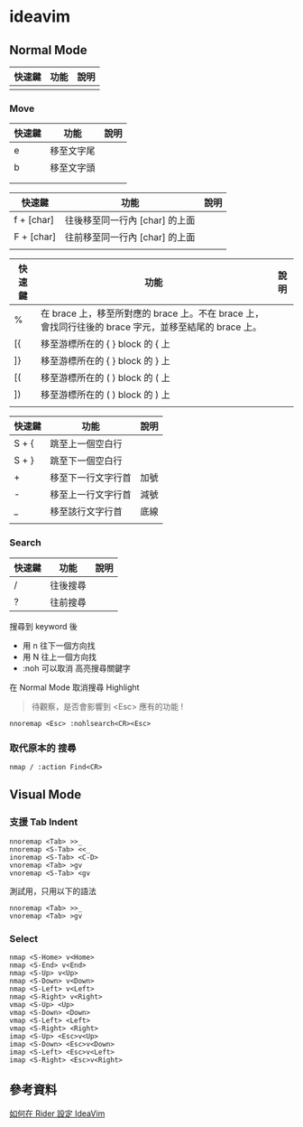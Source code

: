 # ideavim

## Normal Mode

| 快速鍵 | 功能 | 說明 |
| ------ | ---- | ---- |
|        |      |      |

### Move

| 快速鍵 | 功能       | 說明 |
| ------ | ---------- | ---- |
| e      | 移至文字尾 |      |
| b      | 移至文字頭 |      |
|        |            |      |
|        |            |      |

| 快速鍵     | 功能                           | 說明 |
| ---------- | ------------------------------ | ---- |
| f + [char] | 往後移至同一行內 [char] 的上面 |      |
| F + [char] | 往前移至同一行內 [char] 的上面 |      |
|            |                                |      |

| 快速鍵 | 功能                                                                                                  | 說明 |
| ------ | ----------------------------------------------------------------------------------------------------- | ---- |
| %      | 在 brace 上，移至所對應的 brace 上。不在 brace 上，會找同行往後的 brace 字元，並移至結尾的 brace 上。 |      |
| [{     | 移至游標所在的 { } block 的 { 上                                                                      |      |
| ]}     | 移至游標所在的 { } block 的 } 上                                                                      |      |
| [(     | 移至游標所在的 ( ) block 的 ( 上                                                                      |      |
| ])     | 移至游標所在的 ( ) block 的 ) 上                                                                      |      |
|        |                                                                                                       |      |

| 快速鍵 | 功能               | 說明 |
| ------ | ------------------ | ---- |
| S + {  | 跳至上一個空白行   |      |
| S + }  | 跳至下一個空白行   |      |
| +      | 移至下一行文字行首 | 加號 |
| \-     | 移至上一行文字行首 | 減號 |
| \_     | 移至該行文字行首   | 底線 |
|        |                    |      |

### Search

| 快速鍵 | 功能     | 說明 |
| ------ | -------- | ---- |
| /      | 往後搜尋 |      |
| ?      | 往前搜尋 |      |

搜尋到 keyword 後

-   用 n 往下一個方向找
-   用 N 往上一個方向找
-   :noh 可以取消 高亮搜尋關鍵字


在 Normal Mode 取消搜尋 Highlight

> 待觀察，是否會影響到 \<Esc> 應有的功能 !

```
nnoremap <Esc> :nohlsearch<CR><Esc>
```

### 取代原本的 搜尋

```
nmap / :action Find<CR>
```

## Visual Mode

### 支援 Tab Indent

```
nnoremap <Tab> >>_
nnoremap <S-Tab> <<_
inoremap <S-Tab> <C-D>
vnoremap <Tab> >gv
vnoremap <S-Tab> <gv
```

測試用，只用以下的語法

```
nnoremap <Tab> >>_
vnoremap <Tab> >gv
```

### Select

```
nmap <S-Home> v<Home>
nmap <S-End> v<End>
nmap <S-Up> v<Up>
nmap <S-Down> v<Down>
nmap <S-Left> v<Left>
nmap <S-Right> v<Right>
vmap <S-Up> <Up>
vmap <S-Down> <Down>
vmap <S-Left> <Left>
vmap <S-Right> <Right>
imap <S-Up> <Esc>v<Up>
imap <S-Down> <Esc>v<Down>
imap <S-Left> <Esc>v<Left>
imap <S-Right> <Esc>v<Right>
```

## 參考資料

[如何在 Rider 設定 IdeaVim](https://dotblogs.com.tw/yc421206/2020/09/10/rider_config_ideavim)
